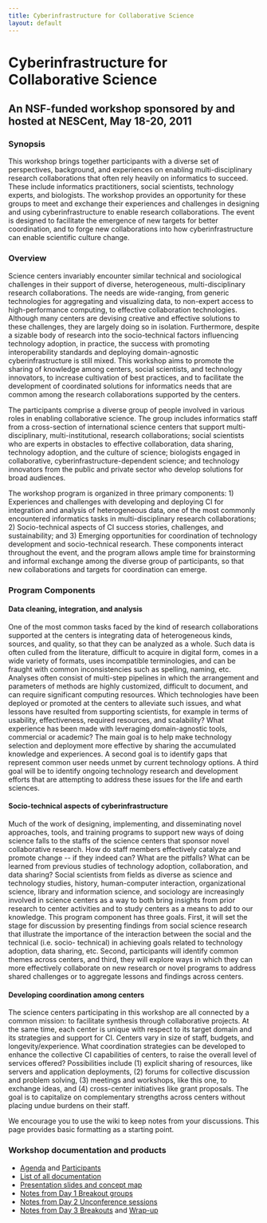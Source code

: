 ```yaml
---
title: Cyberinfrastructure for Collaborative Science
layout: default
---
```


# Cyberinfrastructure for Collaborative Science
## An NSF-funded workshop sponsored by and hosted at NESCent, May 18-20, 2011
### Synopsis 

This workshop brings together participants with a diverse set of perspectives, background, and experiences on enabling multi-disciplinary research collaborations that often rely heavily on informatics to succeed.  These include informatics practitioners, social scientists, technology experts, and biologists.  The workshop provides an opportunity for these groups to meet and exchange their experiences and challenges in designing and using cyberinfrastructure to enable research collaborations. The event is designed to facilitate the emergence of new targets for better coordination, and to forge new collaborations into how cyberinfrastructure can enable scientific culture change.

### Overview 

Science centers invariably encounter similar technical and sociological challenges in their support of diverse, heterogeneous, multi-disciplinary research collaborations. The needs are wide-ranging, from generic technologies for aggregating and visualizing data, to non-expert access to high-performance computing, to effective collaboration technologies.  Although many centers are devising creative and effective solutions to these challenges, they are largely doing so in isolation.  Furthermore, despite a sizable body of research into the socio-technical factors influencing technology adoption, in practice, the success with promoting interoperability standards and deploying domain-agnostic cyberinfrastructure is still mixed.  This workshop aims to promote the sharing of knowledge among centers, social scientists, and technology innovators, to increase cultivation of best practices, and to facilitate the development of coordinated solutions for informatics needs that are common among the research collaborations supported by the centers. 

The participants comprise a diverse group of people involved in various roles in enabling collaborative science. The group includes informatics staff from a cross-section of international science centers that support multi-disciplinary, multi-institutional, research collaborations; social scientists who are experts in obstacles to effective collaboration, data sharing, technology adoption, and the culture of science; biologists engaged in collaborative, cyberinfrastructure-dependent science; and technology innovators from the public and private sector who develop solutions for broad audiences.

The workshop program is organized in three primary components: 1) Experiences and challenges with developing and deploying CI for integration and analysis of heterogeneous data, one of the most commonly encountered informatics tasks in multi-disciplinary research collaborations; 2) Socio-technical aspects of CI success stories, challenges, and sustainability; and 3) Emerging opportunities for coordination of technology development and socio-technical research. These components interact throughout the event, and the program allows ample time for brainstorming and informal exchange among the diverse group of participants, so that new collaborations and targets for coordination can emerge.

### Program Components

#### Data cleaning, integration, and analysis 

One of the most common tasks faced by the kind of research collaborations supported at the centers is integrating data of heterogeneous kinds, sources, and quality, so that they can be analyzed as a whole. Such data is often culled from the literature, difficult to acquire in digital form, comes in a wide variety of formats, uses incompatible terminologies, and can be fraught with common inconsistencies such as spelling, naming, etc.  Analyses often consist of multi-step pipelines in which the arrangement and parameters of methods are highly customized, difficult to document, and can require significant computing resources. Which technologies have been deployed or promoted at the centers to alleviate such issues, and what lessons have resulted from supporting scientists, for example in terms of usability, effectiveness, required resources, and scalability? What experience has been made with leveraging domain-agnostic tools, commercial or academic? The main goal is to help make technology selection and deployment more effective by sharing the accumulated knowledge and experiences. A second goal is to identify gaps that represent common user needs unmet by current technology options. A third goal will be to identify ongoing technology research and development efforts that are attempting to address these issues for the life and earth sciences.

#### Socio-technical aspects of cyberinfrastructure

Much of the work of designing, implementing, and disseminating novel approaches, tools, and training programs to support new ways of doing science falls to the staffs of the science centers that sponsor novel collaborative research. How do staff members effectively catalyze and promote change -- if they indeed can? What are the pitfalls? What can be learned from previous studies of technology adoption, collaboration, and data sharing? Social scientists from fields as diverse as science and technology studies, history, human-computer interaction, organizational science, library and information science, and sociology are increasingly involved in science centers as a way to both bring insights from prior research to center activities and to study centers as a means to add to our knowledge. This program component has three goals. First, it will set the stage for discussion by presenting findings from social science research that illustrate the importance of the interaction between the social and the technical (i.e. socio- technical) in achieving goals related to technology adoption, data sharing, etc. Second, participants will identify common themes across centers, and third, they will explore  ways in which they can more effectively collaborate on new research or novel programs to address shared challenges or to aggregate lessons and findings across centers.

#### Developing coordination among centers 

The science centers participating in this workshop are all connected by a common mission: to facilitate synthesis through collaborative projects.  At the same time, each center is unique with respect to its target domain and its strategies and support for CI.  Centers vary in size of staff, budgets, and longevity/experience.  What coordination strategies can be developed to enhance the collective CI capabilities of centers, to raise the overall level of services offered?  Possibilities include (1) explicit sharing of resources, like servers and application deployments, (2) forums for collective discussion and problem solving, (3) meetings and workshops, like this one, to exchange ideas, and (4) cross-center initiatives like grant proposals.  The goal is to capitalize on complementary strengths across centers without placing undue burdens on their staff.

We encourage you to use the wiki to keep notes from your discussions. This page provides basic formatting as a starting point. 

### Workshop documentation and products 

* [Agenda](Agenda.html) and [Participants](Participants.html)
* [List of all documentation](Documents.html)
* [Presentation slides and concept map](Presentation_slides_and_other_online_artifacts.html)
* [Notes from Day 1 Breakout groups](Day_1_Breakouts.html)
* [Notes from Day 2 Unconference sessions](Day_2_Unconference.html)
* [Notes from Day 3 Breakouts](Day_3_Breakouts.html) and [Wrap-up](Day_3_Wrapup.html)
